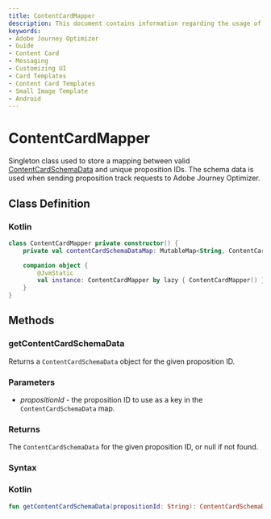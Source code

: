 ```yaml
---
title: ContentCardMapper
description: This document contains information regarding the usage of the Content Card Mapper.
keywords:
- Adobe Journey Optimizer
- Guide
- Content Card
- Messaging
- Customizing UI
- Card Templates
- Content Card Templates
- Small Image Template
- Android
---
```


# ContentCardMapper

Singleton class used to store a mapping between valid [ContentCardSchemaData](../../../public-classes/content-card-schema-data.md#android-interface) and unique proposition IDs. The schema data is used when sending proposition track requests to Adobe Journey Optimizer.

## Class Definition

<CodeBlock slots="heading, code" repeat="1" languages="Kotlin" />

### Kotlin

```kotlin
class ContentCardMapper private constructor() {
    private val contentCardSchemaDataMap: MutableMap<String, ContentCardSchemaData> = HashMap()

    companion object {
        @JvmStatic
        val instance: ContentCardMapper by lazy { ContentCardMapper() }
    }
}
```

## Methods

### getContentCardSchemaData

Returns a `ContentCardSchemaData` object for the given proposition ID.

### Parameters

* _propositionId_ - the proposition ID to use as a key in the `ContentCardSchemaData` map.

### Returns

The `ContentCardSchemaData` for the given proposition ID, or null if not found.

### Syntax

<CodeBlock slots="heading, code" repeat="1" languages="Kotlin" />

### Kotlin

```kotlin
fun getContentCardSchemaData(propositionId: String): ContentCardSchemaData?
```
